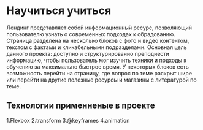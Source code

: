 # Научиться учиться


Лендинг представляет собой информационный ресурс, позволяющий пользователю узнать о современных подходах к обрадованию. Страница разделена на несколько блоков с фото и видео контентом, текстом с фактами и кликабельными подразделами. Основная цель данного проекта: доступно и структурированно преподнести информацию, чтобы пользователь мог изучить техники и подходы к обучению за максимально быстрое время. У некоторых блоков есть возможность перейти на страницу, где вопрос по теме раскрыт шире или перейти на другие полезные ресурсы и магазины с литературой по теме.

##  Технологии применненые в проекте

1.Flexbox
2.transform
3.@keyframes
4.animation
